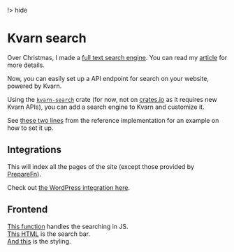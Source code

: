 !> hide
<head>
    <title>Search | Kvarn</title>
    <meta name="permalinks" content="enabled"> <!-- part of JS on icelk.dev & kvarn.org, options: disabled|enabled|not-titles -->
    <meta name="description" content="Full text search engine for your site. Returns results as you type. No index setup.">
</head>

# Kvarn search

Over Christmas, I made a [full text search engine](https://github.com/Icelk/elipdotter).
You can read my [article](https://icelk.dev/articles/search-engine.html) for more details.

Now, you can easily set up a API endpoint for search on your website, powered by Kvarn.

<!-- blocked on v0.3.0 -->
Using the [`kvarn-search`](https://github.com/Icelk/kvarn-search) crate
(for now, not on [crates.io](https://crates.io) as it requires new Kvarn APIs),
you can add a search engine to Kvarn and customize it.

See [these two lines](https://github.com/Icelk/kvarn-reference/blob/main/src/hosts.rs#L220-L221) from the reference implementation for an example on how to set it up.

## Integrations

This will index all the pages of the site (except those provided by [PrepareFn](https://doc.kvarn.org/kvarn/extensions/struct.Extensions.html#method.add_prepare_fn)).

Check out [the WordPress integration here](php.#wordpress).

## Frontend

[This function](https://github.com/Icelk/icelk.dev/blob/3525fb532f18a1d532ca08046fabe21a95c6e73d/public/script.js#L237-L395) handles the searching in JS.\
[This HTML](https://github.com/Icelk/icelk.dev/blob/3525fb532f18a1d532ca08046fabe21a95c6e73d/templates/standard.html#L105-L127) is the search bar.\
[And this](https://github.com/Icelk/icelk.dev/blob/3525fb532f18a1d532ca08046fabe21a95c6e73d/public/style.css#L350-L434) is the styling.
